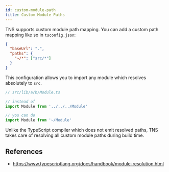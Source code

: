 ```yaml
---
id: custom-module-path
title: Custom Module Paths
---
```


TNS supports custom module path mapping. You can add a custom path mapping like so in `tsconfig.json`:

```json
{
  "baseUrl": ".",
  "paths": {
    "~/*": ["src/*"]
  }
}
```

This configuration allows you to import any module which resolves absolutely to `src`.

```ts
// src/lib/a/b/Module.ts

// instead of
import Module from '../../../Module'

// you can do
import Module from '~/Module'
```

Unlike the TypeScript compiler which does not emit resolved paths, TNS takes care of resolving all custom module paths during build time.

## References

- https://www.typescriptlang.org/docs/handbook/module-resolution.html
